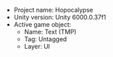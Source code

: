 <!-- UNITY CODE ASSIST INSTRUCTIONS START -->
- Project name: Hopocalypse
- Unity version: Unity 6000.0.37f1
- Active game object:
  - Name: Text (TMP)
  - Tag: Untagged
  - Layer: UI
<!-- UNITY CODE ASSIST INSTRUCTIONS END -->